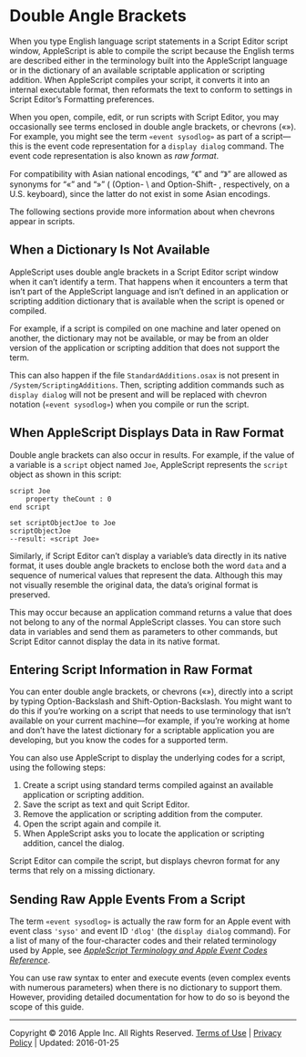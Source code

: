 <a id="//apple_ref/doc/uid/TP40000983-CH225-SW1"></a>

# Double Angle Brackets

<a id="//apple_ref/doc/uid/TP40000983-CH225-DontLinkElementID_435"></a><a id="//apple_ref/doc/uid/TP40000983-CH225-DontLinkElementID_436"></a><a id="//apple_ref/doc/uid/TP40000983-CH225-DontLinkElementID_437"></a>When you type English language script statements in a Script Editor script window, AppleScript is able to compile the script because the English terms are described either in the terminology built into the AppleScript language or in the dictionary of an available scriptable application or scripting addition. When AppleScript compiles your script, it converts it into an internal executable format, then reformats the text to conform to settings in Script Editor’s Formatting preferences.

When you open, compile, edit, or run scripts with Script Editor, you may occasionally see terms enclosed in double angle brackets, or chevrons<a id="//apple_ref/doc/uid/TP40000983-CH225-DontLinkElementID_438"></a> («»). For example, you might see the term `«event sysodlog»` as part of a script—this is the event code representation for a `display dialog` command. The event code representation is also known as <a id="//apple_ref/doc/uid/TP40000983-CH225-DontLinkElementID_439"></a>*raw format*.

For compatibility with Asian national encodings, “《” and “》” are allowed as synonyms for “«” and “»” ( (Option- \ and Option-Shift- \, respectively, on a U.S. keyboard), since the latter do not exist in some Asian encodings.

The following sections provide more information about when chevrons appear in scripts.

<a id="//apple_ref/doc/uid/TP40000983-CH225-SW37"></a>

## When a Dictionary Is Not Available

<a id="//apple_ref/doc/uid/TP40000983-CH225-DontLinkElementID_440"></a>

AppleScript uses double angle brackets in a Script Editor script window when it can’t identify a term. That happens when it encounters a term that isn’t part of the AppleScript language and isn’t defined in an application or scripting addition dictionary that is available when the script is opened or compiled.

For example, if a script is compiled on one machine and later opened on another, the dictionary may not be available, or may be from an older version of the application or scripting addition that does not support the term.

This can also happen if the file `StandardAdditions.osax` is not present in `/System/ScriptingAdditions`. Then, scripting addition commands such as `display dialog` will not be present and will be replaced with chevron notation (`«event sysodlog»`) when you compile or run the script.

<a id="//apple_ref/doc/uid/TP40000983-CH225-SW2"></a>

## When AppleScript Displays Data in Raw Format

<a id="//apple_ref/doc/uid/TP40000983-CH225-DontLinkElementID_441"></a>

Double angle brackets can also occur in results. For example, if the value of a variable is a `script` object named `Joe`, AppleScript represents the `script` object as shown in this script:

```
script Joe
    property theCount : 0
end script
 
set scriptObjectJoe to Joe
scriptObjectJoe
--result: «script Joe»
```

Similarly, if Script Editor can’t display a variable’s data directly in its native format, it uses double angle brackets to enclose both the word `data` and a sequence of numerical values that represent the data. Although this may not visually resemble the original data, the data’s original format is preserved.

This may occur because an application command returns a value that does not belong to any of the normal AppleScript classes. You can store such data in variables and send them as parameters to other commands, but Script Editor cannot display the data in its native format.

<a id="//apple_ref/doc/uid/TP40000983-CH225-SW3"></a>

## Entering Script Information in Raw Format

<a id="//apple_ref/doc/uid/TP40000983-CH225-DontLinkElementID_442"></a>You can enter double angle brackets, or chevrons («»), directly into a script by typing Option-Backslash and Shift-Option-Backslash. You might want to do this if you’re working on a script that needs to use terminology that isn’t available on your current machine—for example, if you’re working at home and don’t have the latest dictionary for a scriptable application you are developing, but you know the codes for a supported term.

You can also use AppleScript to display the underlying codes for a script, using the following steps:

1. Create a script using standard terms compiled against an available application or scripting addition.
2. Save the script as text and quit Script Editor.
3. Remove the application or scripting addition from the computer.
4. Open the script again and compile it.
5. When AppleScript asks you to locate the application or scripting addition, cancel the dialog.

Script Editor can compile the script, but displays chevron format for any terms that rely on a missing dictionary.

<a id="//apple_ref/doc/uid/TP40000983-CH225-SW4"></a>

## Sending Raw Apple Events From a Script

<a id="//apple_ref/doc/uid/TP40000983-CH225-DontLinkElementID_443"></a>The term `«event sysodlog»` is actually the raw form for an Apple event with event class `'syso'` and event ID `'dlog'` (the `display dialog` command). For a list of many of the four-character codes and their related terminology used by Apple, see *[AppleScript Terminology and Apple Event Codes Reference](https://developer.apple.com/library/archive/../../../releasenotes/AppleScript/ASTerminology_AppleEventCodes/TermsAndCodes.html#//apple_ref/doc/uid/TP40004532)*.

You can use raw syntax to enter and execute events (even complex events with numerous parameters) when there is no dictionary to support them. However, providing detailed documentation for how to do so is beyond the scope of this guide.<a id="//apple_ref/doc/uid/TP40000983-CH225-DontLinkElementID_444"></a><a id="//apple_ref/doc/uid/TP40000983-CH225-DontLinkElementID_445"></a><a id="//apple_ref/doc/uid/TP40000983-CH225-DontLinkElementID_446"></a>

  

---

Copyright © 2016 Apple Inc. All Rights Reserved. [Terms of Use](http://www.apple.com/legal/internet-services/terms/site.html) | [Privacy Policy](http://www.apple.com/privacy/) | Updated: 2016-01-25
